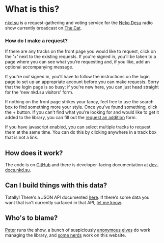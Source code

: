# What is this?

[nkd.su] is a request-gathering and voting service for the [Neko Desu]
radio show currently broadcast on [The Cat].

[nkd.su]: https://nkd.su
[The Cat]: https://thecat1079.co.uk
[Neko Desu]: https://nekodesu.radio

### How do I make a request?

If there are any tracks on the front page you would like to request, click on
the ‘+’ next to the existing requests. If you're signed in, you'll be taken to
a page where you can see what you're requesting and, if you like, add an
optional accompanying message.

If you're _not_ signed in, you'll have to follow the instructions on the login
page to set up an appropriate account before you can make requests. Sorry that
the login page is so busy; if you're new here, you can just head straight for
the 'new nkd.su visitors' form.

If nothing on the front page strikes your fancy, feel free to use the search
box to find something more your style. Once you've found something, click the +
button. If you can't find what you're looking for and would like to get it
added to the library, you can fill out the [request an addition] form.

If you have javascript enabled, you can select multiple tracks to request them
at the same time. You can do this by clicking anywhere in a track box that is
not a link.

[request an addition]: https://nkd.su/request

## How does it work?

The code is on [GitHub] and there is developer-facing documentation at
[dev-docs.nkd.su][dev-docs].

[Github]: https://github.com/very-scary-scenario/nkd.su
[dev-docs]: https://dev-docs.nkd.su/

## Can I build things with this data?

Totally! There's a JSON API documented [here](https://nkd.su/info/api/). If
there's some data you want that isn't currently surfaced in that API, [let me
know][new-issue].

[new-issue]: https://github.com/very-scary-scenario/nkd.su/issues/new

## Who's to blame?

[Peter][peter] runs the show, a bunch of suspiciously [anonymous
elves][patreon] do work managing the library, and [some nerds][contributors]
work on this website.

[contributors]: https://github.com/very-scary-scenario/nkd.su/graphs/contributors
[peter]: https://twitter.com/theshillito
[patreon]: https://www.patreon.com/NekoDesu
